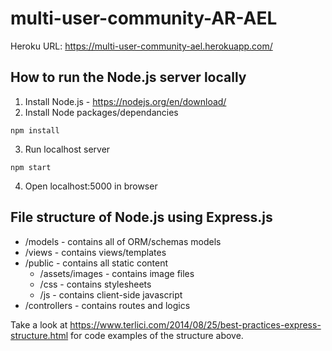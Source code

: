 # multi-user-community-AR-AEL

Heroku URL: https://multi-user-community-ael.herokuapp.com/

## How to run the Node.js server locally

1. Install Node.js - https://nodejs.org/en/download/
2. Install Node packages/dependancies
```
npm install
```
3. Run localhost server
```
npm start
```
4. Open localhost:5000 in browser


## File structure of Node.js using Express.js

* /models          - contains all of ORM/schemas models
* /views           - contains views/templates
* /public          - contains all static content
  * /assets/images - contains image files
  * /css           - contains stylesheets
  * /js            - contains client-side javascript
* /controllers     - contains routes and logics

Take a look at https://www.terlici.com/2014/08/25/best-practices-express-structure.html for code examples of the structure above.
